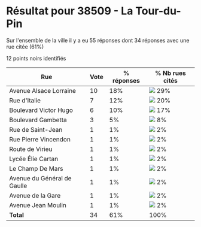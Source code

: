 # Résultat pour 38509 - La Tour-du-Pin

Sur l'ensemble de la ville il y a eu 55 réponses dont 34 réponses avec une rue citée (61%)

12 points noirs identifiés

| Rue | Vote | % réponses | % Nb rues cités|
|-----|------|------------|----------------|
| Avenue Alsace Lorraine | 10 | 18% | <img src="../../img/bar_29.gif" />&nbsp;29%|
| Rue d'Italie | 7 | 12% | <img src="../../img/bar_20.gif" />&nbsp;20%|
| Boulevard Victor Hugo | 6 | 10% | <img src="../../img/bar_17.gif" />&nbsp;17%|
| Boulevard Gambetta | 3 | 5% | <img src="../../img/bar_8.gif" />&nbsp;8%|
| Rue de Saint-Jean | 1 | 1% | <img src="../../img/bar_2.gif" />&nbsp;2%|
| Rue Pierre Vincendon | 1 | 1% | <img src="../../img/bar_2.gif" />&nbsp;2%|
| Route de Virieu | 1 | 1% | <img src="../../img/bar_2.gif" />&nbsp;2%|
| Lycée Élie Cartan | 1 | 1% | <img src="../../img/bar_2.gif" />&nbsp;2%|
| Le Champ De Mars | 1 | 1% | <img src="../../img/bar_2.gif" />&nbsp;2%|
| Avenue du Général de Gaulle | 1 | 1% | <img src="../../img/bar_2.gif" />&nbsp;2%|
| Avenue de la Gare | 1 | 1% | <img src="../../img/bar_2.gif" />&nbsp;2%|
| Avenue Jean Moulin | 1 | 1% | <img src="../../img/bar_2.gif" />&nbsp;2%|
| **Total** | 34 | 61% | 100%|
